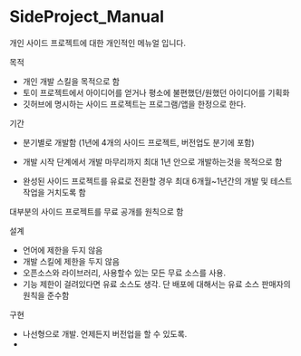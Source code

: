 # SideProject_Manual
개인 사이드 프로젝트에 대한 개인적인 메뉴얼 입니다.

목적
- 개인 개발 스킬을 목적으로 함
- 토이 프로젝트에서 아이디어를 얻거나 평소에 불편했던/원했던 아이디어를 기획화
- 깃허브에 명시하는 사이드 프로젝트는 프로그램/앱을 한정으로 한다.

기간
- 분기별로 개발함 (1년에 4개의 사이드 프로젝트, 버전업도 분기에 포함)
- 개발 시작 단계에서 개발 마무리까지 최대 1년 안으로 개발하는것을 목적으로 함


- 완성된 사이드 프로젝트를 유료로 전환할 경우 최대 6개월~1년간의 개발 및 테스트 작업을 거치도록 함

대부분의 사이드 프로젝트를 무료 공개를 원칙으로 함



설계
- 언어에 제한을 두지 않음
- 개발 스킬에 제한을 두지 않음
- 오픈소스와 라이브러리, 사용할수 있는 모든 무료 소스를 사용.
- 기능 제한이 걸려있다면 유료 소스도 생각. 단 배포에 대해서는 유료 소스 판매자의 원칙을 준수함



구현
- 나선형으로 개발. 언제든지 버전업을 할 수 있도록.
- 


